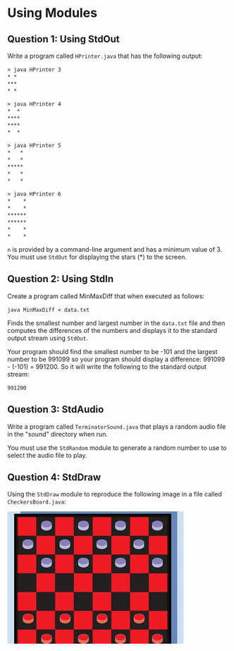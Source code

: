 # Using Modules

## Question 1: Using StdOut
Write a program called `HPrinter.java` that has the following output:
```shell
> java HPrinter 3
* *
***
* *
```

```shell
> java HPrinter 4
*  *
****
****
*  *
```

```shell
> java HPrinter 5
*   *
*   *
*****
*   *
*   *
```

```shell
> java HPrinter 6
*    *
*    *
******
******
*    *
*    *
```

`n` is provided by a command-line argument and has a minimum value of 3. You must use `StdOut` for displaying the stars (*) to the screen.

## Question 2: Using StdIn
Create a program called MinMaxDiff that when executed as follows:

```shell
java MinMaxDiff < data.txt
```
Finds the smallest number and largest number in the `data.txt` file and then computes the differences of the numbers and displays it to the standard output stream using `StdOut`.

Your program should find the smallest number to be -101 and the largest number to be 991099 so your program should display a difference: 991099 - (-101) = 991200. So it will write the following to the standard output stream:
```
991200
```

## Question 3: StdAudio
Write a program called `TerminatorSound.java` that plays a random audio file in the "sound" directory when run.

You must use the `StdRandom` module to generate a random number to use to select the audio file to play.

## Question 4: StdDraw
Using the `StdDraw` module to reproduce the following image in a file called `CheckersBoard.java`:

![Checkers board image](checkers-board.png)

